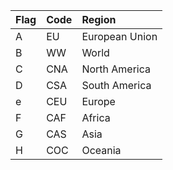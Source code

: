 <!-- <html lang="en">
<head>
    <meta charset="UTF-8">
    <meta http-equiv="X-UA-Compatible" content="IE=edge">
    <meta name="viewport" content="width=device-width, initial-scale=1.0">
    <title>Document</title>
    
</head>
<body>
    <h1>UDA-Survey
        <p>This is a cool survey
            <table class="table table-bordered table-hover table-condensed">
                <thead><tr><th title="Field #1">id</th>
                <th title="Field #2">iceream</th>
                <th title="Field #3">taste</th>
                <th title="Field #4">availabilty</th>
                </tr></thead>
                <tbody><tr>
                <td align="right">1</td>
                <td>chocolate</td>
                <td>10/10</td>
                <td>10/10</td>
                </tr>
                <tr>
                <td align="right">2</td>
                <td>vanilla</td>
                <td>6/10</td>
                <td> 10/10</td>
                </tr>
                <tr>
                <td align="right">3</td>
                <td>lemon</td>
                <td>5/10</td>
                <td> 6/10</td>
                </tr>
                </tbody></table>
</body>
</html> -->

<!--<html lang="en">
<head>
    <meta charset="UTF-8">
    <meta http-equiv="X-UA-Compatible" content="IE=edge">
    <meta name="viewport" content="width=device-width, initial-scale=1.0">
    <title>Document</title>
</head> 
<body>
    <h1>UDA-Survey
    <p>This is a cool survey
</body>
</html>-->


| Flag                | Code | Region         |
|:--------------------|:-----|:---------------|
| A  | EU   | European Union |
| B   | WW   | World          |
| C | CNA  | North America  |
| D| CSA  | South America  |
| e | CEU  | Europe         |
| F | CAF  | Africa         |
| G | CAS  | Asia           |
| H | COC  | Oceania        |